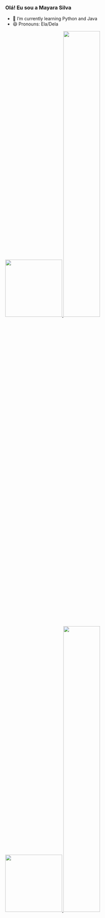 ### Olá! Eu sou a Mayara Silva



- 🌱 I’m currently learning Python and Java
- 😄 Pronouns: Ela/Dela

 <div>
  <a href="https://github.com/yayahsilva">
  <img height="180em" src="https://github-readme-stats.vercel.app/api?username=yayahsilva&show_icons=true&theme=dracula&include_all_commits=true&count_private=true">
  
  <img width="48%" src ="https://github-readme-stats.vercel.app/api?username=yayahsilva&show_icons=true&theme=dracula&include_all_commits=true&count_private=true">

<img height="180em" src="https://github-readme-stats.vercel.app/api/top-langs/?username=yayahsilva&layout=compact&langs_count=16&theme=dracula">
 
 <img width="48%" src ="https://github-readme-stats.vercel.app/api/top-langs/?username=yayahsilva&layout=compact&langs_count=16&theme=dracula">
 
 </div>
    
